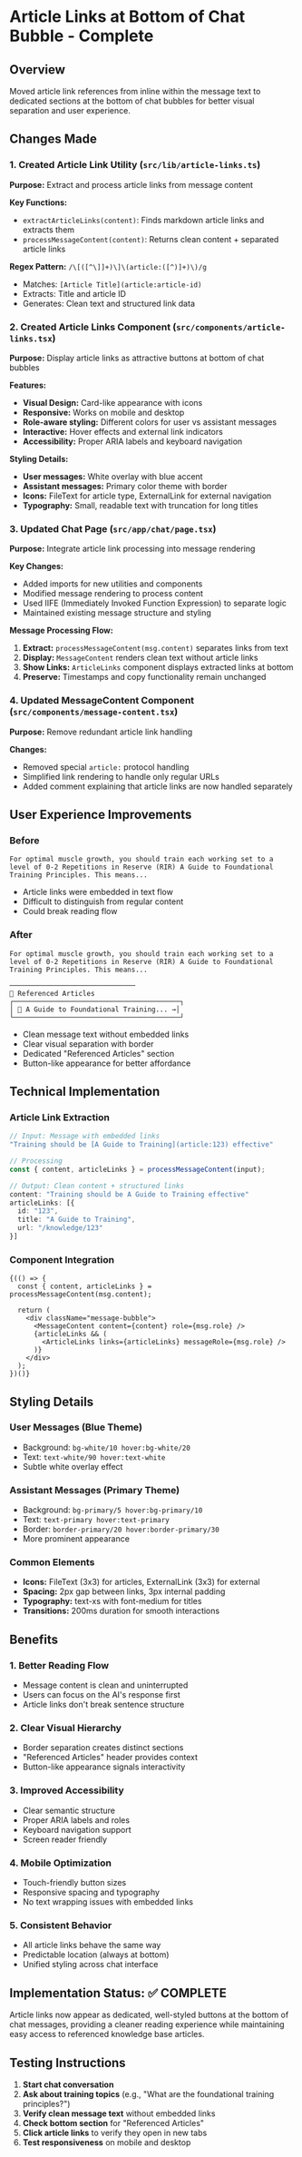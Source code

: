 # Article Links at Bottom of Chat Bubble - Complete

## Overview
Moved article link references from inline within the message text to dedicated sections at the bottom of chat bubbles for better visual separation and user experience.

## Changes Made

### 1. Created Article Link Utility (`src/lib/article-links.ts`)
**Purpose:** Extract and process article links from message content

**Key Functions:**
- `extractArticleLinks(content)`: Finds markdown article links and extracts them
- `processMessageContent(content)`: Returns clean content + separated article links

**Regex Pattern:** `/\[([^\]]+)\]\(article:([^)]+)\)/g`
- Matches: `[Article Title](article:article-id)`
- Extracts: Title and article ID
- Generates: Clean text and structured link data

### 2. Created Article Links Component (`src/components/article-links.tsx`)
**Purpose:** Display article links as attractive buttons at bottom of chat bubbles

**Features:**
- **Visual Design:** Card-like appearance with icons
- **Responsive:** Works on mobile and desktop
- **Role-aware styling:** Different colors for user vs assistant messages
- **Interactive:** Hover effects and external link indicators
- **Accessibility:** Proper ARIA labels and keyboard navigation

**Styling Details:**
- **User messages:** White overlay with blue accent
- **Assistant messages:** Primary color theme with border
- **Icons:** FileText for article type, ExternalLink for external navigation
- **Typography:** Small, readable text with truncation for long titles

### 3. Updated Chat Page (`src/app/chat/page.tsx`)
**Purpose:** Integrate article link processing into message rendering

**Key Changes:**
- Added imports for new utilities and components
- Modified message rendering to process content
- Used IIFE (Immediately Invoked Function Expression) to separate logic
- Maintained existing message structure and styling

**Message Processing Flow:**
1. **Extract:** `processMessageContent(msg.content)` separates links from text
2. **Display:** `MessageContent` renders clean text without article links
3. **Show Links:** `ArticleLinks` component displays extracted links at bottom
4. **Preserve:** Timestamps and copy functionality remain unchanged

### 4. Updated MessageContent Component (`src/components/message-content.tsx`)
**Purpose:** Remove redundant article link handling

**Changes:**
- Removed special `article:` protocol handling
- Simplified link rendering to handle only regular URLs
- Added comment explaining that article links are now handled separately

## User Experience Improvements

### Before
```
For optimal muscle growth, you should train each working set to a level of 0-2 Repetitions in Reserve (RIR) A Guide to Foundational Training Principles. This means...
```
- Article links were embedded in text flow
- Difficult to distinguish from regular content
- Could break reading flow

### After
```
For optimal muscle growth, you should train each working set to a level of 0-2 Repetitions in Reserve (RIR) A Guide to Foundational Training Principles. This means...

───────────────────────────────
📄 Referenced Articles
┌─────────────────────────────────────────┐
│ 📄 A Guide to Foundational Training... →│
└─────────────────────────────────────────┘
```
- Clean message text without embedded links
- Clear visual separation with border
- Dedicated "Referenced Articles" section
- Button-like appearance for better affordance

## Technical Implementation

### Article Link Extraction
```typescript
// Input: Message with embedded links
"Training should be [A Guide to Training](article:123) effective"

// Processing
const { content, articleLinks } = processMessageContent(input);

// Output: Clean content + structured links
content: "Training should be A Guide to Training effective"
articleLinks: [{
  id: "123",
  title: "A Guide to Training", 
  url: "/knowledge/123"
}]
```

### Component Integration
```tsx
{(() => {
  const { content, articleLinks } = processMessageContent(msg.content);
  
  return (
    <div className="message-bubble">
      <MessageContent content={content} role={msg.role} />
      {articleLinks && (
        <ArticleLinks links={articleLinks} messageRole={msg.role} />
      )}
    </div>
  );
})()}
```

## Styling Details

### User Messages (Blue Theme)
- Background: `bg-white/10 hover:bg-white/20`
- Text: `text-white/90 hover:text-white`
- Subtle white overlay effect

### Assistant Messages (Primary Theme)
- Background: `bg-primary/5 hover:bg-primary/10`
- Text: `text-primary hover:text-primary`
- Border: `border-primary/20 hover:border-primary/30`
- More prominent appearance

### Common Elements
- **Icons:** FileText (3x3) for articles, ExternalLink (3x3) for external
- **Spacing:** 2px gap between links, 3px internal padding
- **Typography:** text-xs with font-medium for titles
- **Transitions:** 200ms duration for smooth interactions

## Benefits

### 1. **Better Reading Flow**
- Message content is clean and uninterrupted
- Users can focus on the AI's response first
- Article links don't break sentence structure

### 2. **Clear Visual Hierarchy**
- Border separation creates distinct sections
- "Referenced Articles" header provides context
- Button-like appearance signals interactivity

### 3. **Improved Accessibility**
- Clear semantic structure
- Proper ARIA labels and roles
- Keyboard navigation support
- Screen reader friendly

### 4. **Mobile Optimization**
- Touch-friendly button sizes
- Responsive spacing and typography
- No text wrapping issues with embedded links

### 5. **Consistent Behavior**
- All article links behave the same way
- Predictable location (always at bottom)
- Unified styling across chat interface

## Implementation Status: ✅ COMPLETE

Article links now appear as dedicated, well-styled buttons at the bottom of chat messages, providing a cleaner reading experience while maintaining easy access to referenced knowledge base articles.

## Testing Instructions

1. **Start chat conversation**
2. **Ask about training topics** (e.g., "What are the foundational training principles?")
3. **Verify clean message text** without embedded links
4. **Check bottom section** for "Referenced Articles" 
5. **Click article links** to verify they open in new tabs
6. **Test responsiveness** on mobile and desktop
